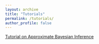 ```yaml
---
layout: archive
title: "Tutorials"
permalink: /tutorials/
author_profile: false
---
```


[Tutorial on Approximate Bayesian Inference](Bayesian_Inference/bayesian_inference.md)
